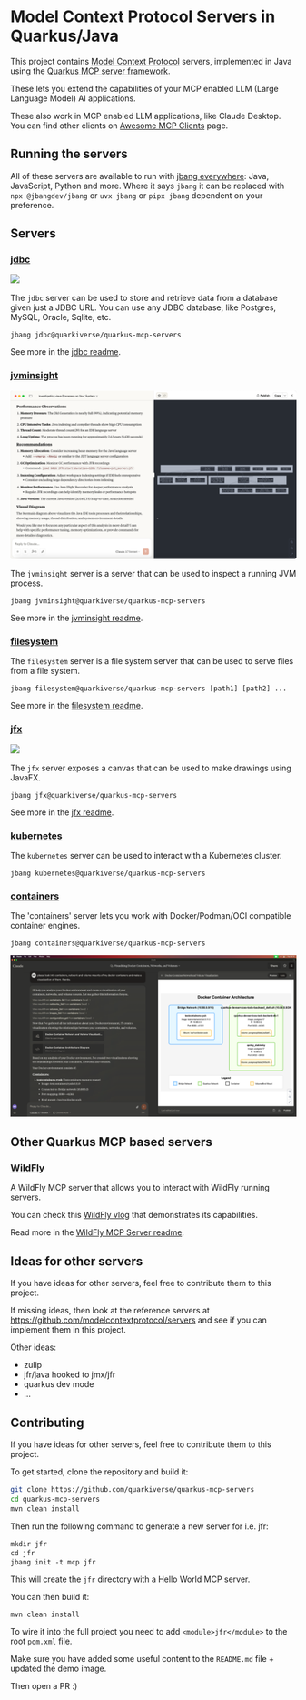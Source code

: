 # Model Context Protocol Servers in Quarkus/Java

This project contains [Model Context Protocol](https://modelcontextprotocol.io/) servers,
implemented in Java using the [Quarkus MCP server framework](https://github.com/quarkiverse/quarkus-mcp-server).

These lets you extend the capabilities of your MCP enabled LLM (Large Language Model) AI applications.

These also work in MCP enabled LLM applications, like Claude Desktop. You can find other clients on
[Awesome MCP Clients](https://github.com/punkpeye/awesome-mcp-clients) page.

## Running the servers

All of these servers are available to run with [jbang everywhere](https://jbang.dev/everywhere): Java, JavaScript, Python and more. Where it says `jbang` it can be replaced with `npx @jbangdev/jbang` or `uvx jbang` or `pipx jbang` dependent on your preference.

## Servers

### [jdbc](jdbc)

![](jdbc/images/jdbc-trends-demo.png)

The `jdbc` server can be used to store and retrieve data from a database given just a JDBC URL. You can use any JDBC database, like Postgres, MySQL, Oracle, Sqlite, etc.

```shell
jbang jdbc@quarkiverse/quarkus-mcp-servers
```

See more in the [jdbc readme](jdbc/README.md).

### [jvminsight](jvminsight)

![](jvminsight/images/jvminsight-demo.png)

The `jvminsight` server is a server that can be used to inspect a running JVM process.

```shell
jbang jvminsight@quarkiverse/quarkus-mcp-servers
```

See more in the [jvminsight readme](jvminsight/README.md).

### [filesystem](filesystem)

The `filesystem` server is a file system server that can be used to serve files from a file system.

```shell
jbang filesystem@quarkiverse/quarkus-mcp-servers [path1] [path2] ...
```

See more in the [filesystem readme](filesystem/README.md).

### [jfx](jfx)

[![](jfx/images/jfx-demo.png)](https://www.youtube.com/watch?v=Wnh_-0dAaDI)

The `jfx` server exposes a canvas that can be used to make drawings using JavaFX.

```shell
jbang jfx@quarkiverse/quarkus-mcp-servers
```

See more in the [jfx readme](jfx/README.md).


### [kubernetes](kubernetes)

The `kubernetes` server can be used to interact with a Kubernetes cluster.

```shell
jbang kubernetes@quarkiverse/quarkus-mcp-servers
```

### [containers](containers)

The 'containers' server lets you work with Docker/Podman/OCI compatible container engines.

```shell
jbang containers@quarkiverse/quarkus-mcp-servers
```

![](containers/images/containers-demo.png)

## Other Quarkus MCP based servers

### [WildFly](https://github.com/wildfly-extras/wildfly-mcp)

A WildFly MCP server that allows you to interact with WildFly running servers.

You can check this [WildFly vlog](https://youtu.be/wg1hAdOoe2w) that demonstrates its capabilities.

Read more in the [WildFly MCP Server readme](https://github.com/wildfly-extras/wildfly-mcp/blob/main/wildfly-mcp-server/README.md).

## Ideas for other servers

If you have ideas for other servers, feel free to contribute them to this project.

If missing ideas, then look at the reference servers at https://github.com/modelcontextprotocol/servers and see if you can implement them in this project.

Other ideas:

- zulip
- jfr/java hooked to jmx/jfr
- quarkus dev mode
- ... 

## Contributing

If you have ideas for other servers, feel free to contribute them to this project.

To get started, clone the repository and build it:

```bash
git clone https://github.com/quarkiverse/quarkus-mcp-servers
cd quarkus-mcp-servers
mvn clean install
```

Then run the following command to generate a new server for i.e. jfr:

```shell
mkdir jfr
cd jfr
jbang init -t mcp jfr
```

This will create the `jfr` directory with a Hello World MCP server.

You can then build it:

```shell
mvn clean install
```

To wire it into the full project you need to add `<module>jfr</module>` to the root `pom.xml` file.

Make sure you have added some useful content to the `README.md` file + updated the demo image.

Then open a PR :)







